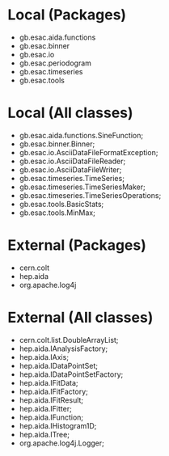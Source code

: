 # Local (Packages)
* gb.esac.aida.functions
* gb.esac.binner
* gb.esac.io
* gb.esac.periodogram
* gb.esac.timeseries
* gb.esac.tools

# Local (All classes)
* gb.esac.aida.functions.SineFunction;
* gb.esac.binner.Binner;
* gb.esac.io.AsciiDataFileFormatException;
* gb.esac.io.AsciiDataFileReader;
* gb.esac.io.AsciiDataFileWriter;
* gb.esac.timeseries.TimeSeries;
* gb.esac.timeseries.TimeSeriesMaker;
* gb.esac.timeseries.TimeSeriesOperations;
* gb.esac.tools.BasicStats;
* gb.esac.tools.MinMax;

# External (Packages)
* cern.colt
* hep.aida
* org.apache.log4j

# External (All classes)
* cern.colt.list.DoubleArrayList;
* hep.aida.IAnalysisFactory;
* hep.aida.IAxis;
* hep.aida.IDataPointSet;
* hep.aida.IDataPointSetFactory;
* hep.aida.IFitData;
* hep.aida.IFitFactory;
* hep.aida.IFitResult;
* hep.aida.IFitter;
* hep.aida.IFunction;
* hep.aida.IHistogram1D;
* hep.aida.ITree;
* org.apache.log4j.Logger;
